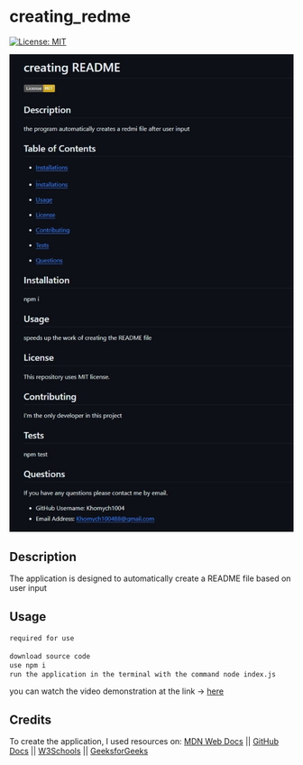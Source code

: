 # creating_redme

[![License: MIT](https://img.shields.io/badge/License-MIT-yellow.svg)](https://opensource.org/licenses/MIT)

![application screenshot](created_readme/img.jpg)

## Description
The application is designed to automatically create a README file based on user input

## Usage
```
required for use

download source code
use npm i
run the application in the terminal with the command node index.js

```
you can watch the video demonstration at the link -> [here](created_readme/avi.mp4)

## Credits

To create the application, I used resources on:
[MDN Web Docs](https://developer.mozilla.org)
||
[GitHub Docs](https://docs.github.com)
||
[W3Schools](https://www.w3schools.com/)
||
[GeeksforGeeks](https://www.geeksforgeeks.org/)
